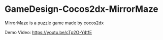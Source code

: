 # GameDesign-Cocos2dx-MirrorMaze
MirrorMaze is a puzzle game made by cocos2dx

Demo Video: https://youtu.be/cTp2O-Y4tfE
